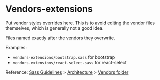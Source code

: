 # Vendors-extensions
Put vendor styles overrides here.
This is to avoid editing the vendor files themselves, which is generally not a good idea.

Files named exactly after the vendors they overwrite.

Examples:

* `vendors-extensions/bootstrap.sass` for bootstrap
* `vendors-extensions/react-select.sass` for react-select

Reference: [Sass Guidelines](http://sass-guidelin.es/) > [Architecture](http://sass-guidelin.es/#architecture) > [Vendors folder](http://sass-guidelin.es/#vendors-folder)
